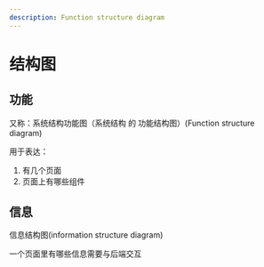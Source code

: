 ```yaml
---
description: Function structure diagram
---
```


# 结构图

## 功能

又称：系统结构功能图（系统结构 的 功能结构图）(Function structure diagram)

用于表达：

1. 有几个页面
2. 页面上有哪些组件

## 信息

信息结构图(information structure diagram)

一个页面里有哪些信息需要与后端交互
